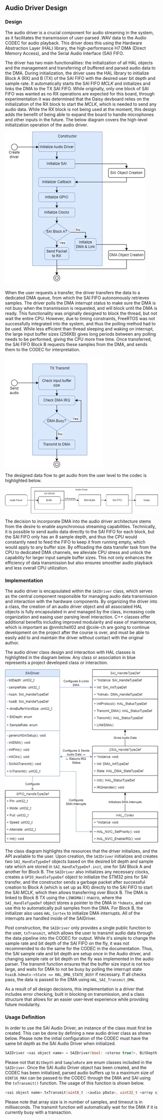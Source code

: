 ## Audio Driver Design
### Design
The audio driver is a crucial component for audio streaming in the system, as it facilitates the transmission of user-parsed .WAV data to the Audio CODEC for audio playback. This driver does this using the Hardware Abstraction Layer (HAL) library, the high-performance H7 DMA (Direct Memory Access), and the Serial Audio Interface (SAI) FIFO.

The driver has two main functionalities: the initialization of all HAL objects and the management and transferring of buffered and parsed audio data to the DMA. During initialization, the driver uses the HAL library to initialize Block A (RX) and B (TX) of the SAI FIFO with the desired user bit depth and sample rate. It automatically starts the SAI FIFO *MCLK* and initializes and links the DMA to the TX SAI FIFO. While originally, only one block of SAI FIFO was wanted as no RX operations are expected for this board, through experimentation it was determined that the Daisy devboard relies on the initialization of the RX block to start the *MCLK*, which is needed to send any audio data. While the RX block is not being used at the moment, this design adds the benefit of being able to expand the board to handle microphones and other inputs in the future. The below diagram covers the high-level initialization operation of the audio driver.

![alt text](init-audio-driver-activity.png)

When the user requests a transfer, the driver transfers the data to a dedicated DMA queue, from which the SAI FIFO autonomously retrieves samples. The driver polls the DMA interrupt status to make sure the DMA is not busy when the transmission is requested, and will block until the DMA is ready. This functionality was originally designed to block the thread, but not wait the entire CPU. However, due to timing constraints, FreeRTOS was not successfully integrated into the system, and thus the polling method had to be used. While less efficient than thread sleeping and waking on interrupt, the large input buffer sizes (256KB) gives long periods between any polling needs to be performed, giving the CPU more free time. Once transferred, the SAI FIFO Block B requests these samples from the DMA, and sends them to the CODEC for interpretation. 

![alt text](transmit-audio-driver-activity.png)

The designed data flow to get audio from the user level to the codec is highlighted below.

![alt text](data-flow.png)

The decision to incorporate DMA into the audio driver architecture stems from the desire to enable asynchronous streaming capabilities. Technically, it is possible to send audio data directly to the SAI FIFO for each block, but the SAI FIFO only has an 8 sample depth, and thus the CPU would constantly need to feed the FIFO to keep it from running empty, which would apply to any buffer size. By offloading the data transfer task from the CPU to dedicated DMA channels, we alleviate CPU stress and unlock the capability for larger input sample buffer sizes. This not only enhances the efficiency of data transmission but also ensures smoother audio playback and less overall CPU utilization.

### Implementation
The audio driver is encapsulated within the `SAIDriver` class, which serves as the central component responsible for managing audio data transmission and interaction with the hardware components. By organizing the driver into a class, the creation of an audio driver object and all associated HAL objects is fully encapsulated in and managed by the class, increasing code organization and easing user parsing level interaction. C++ classes offer additional benefits including improved modularity and ease of maintenance, which is important as @nmitchell02 and @cole-ch are going to continue development on the project after the course is over, and must be able to easily add to and maintain the driver without contact with the original author.

The audio driver class design and interaction with HAL classes is highlighted in the diagram below. Any class or association in blue represents a project developed class or interaction.

![alt text](audio-driver-class.png)

The class diagram highlights the resources that the driver initializes, and the API available to the user. Upon creation, the `SAIDriver` initializes and creates two `SAI_HandleTypeDef` objects based on the desired bit depth and sample rate which are stored in `SAI_HandleTypeDef.init`, one for SAI Block A and another for Block B. The `SAIDriver` also initializes any necessary clocks, creates a `GPIO_HandleTypeDef` object to initialize the STM32 pins for SAI transfer, and the constructor sends a garbage packet after successful creation to Block A (which is set up as RX) directly to the SAI FIFO to start the SAI *MCLK*, which then allows transferring over Block B. The DMA is linked to Block B TX using the `LINKDMA()` macro, where the `SAI_HandleTypeDef` object stores a pointer to the DMA in `*hdmatx`, and can use this to automatically pull samples from the DMA. For Block B, the initializer also uses `HAL_Cortex` to initialize DMA interrupts. All of the interrupts are handled inside of the SAIDriver.

Post construction, the `SAIDriver` only provides a single public function to the user, `txTransmit`, which allows the user to transmit audio data through the data pipeline into the CODEC for output. While it's simple to change the sample rate and bit depth of the SAI FIFO on the fly, it was not recommended to do the same for the CODEC in the documentation. Thus, the SAI sample rate and bit depth are setup once in the Audio driver, and changing sample rate or bit depth on the fly was implemented in the audio parser. The transmit function ensures that the buffer size input is not too large, and waits for DMA to not be busy by polling the interrupt state `hsaiB.hdmatx->State == HAL_DMA_STATE_BUSY` if necessary. If all checks pass, the data is passed to the DMA using `HAL_SAI_Transmit_DMA`.

As a result of all design decisions, this implementation is a driver that includes error checking, built in blocking on transmission, and a class structure that allows for an easier user-level experience while providing future modularity.

### Usage Definition
In order to use the SAI Audio Driver, an instance of the class must first be created. This can be done by defining a new audio driver class as shown below. Please note the initial configuration of the CODEC must have the same bit depth as the SAI Audio Driver when initialized.

```c++
SAIDriver <sai object name> = SAIDriver(bool: <stereo true?>, BitDepth:<bit depth>, SampleRate:<sample rate>);
```

Please not that `BitDepth` and `SampleRate` are enum classes included in the `SAIDriver`. Once the SAI Audio Driver object has been created, and the CODEC has been initialized, parsed audio buffers up to a maximum size of `UINT16_MAX` can be passed to the CODEC through the DMA and SAI using the `txTransmit()` function. The usage of this function is shown below.

```c++
<sai object name>.txTransmit(uint8_t :<audio pData>, uint32_t <array size>, uint32_t <timeout>);
```

Please note that array size is in number of samples, and timeout is in milliseconds. The transmit function will automatically wait for the DMA if it is currently busy with a transaction.